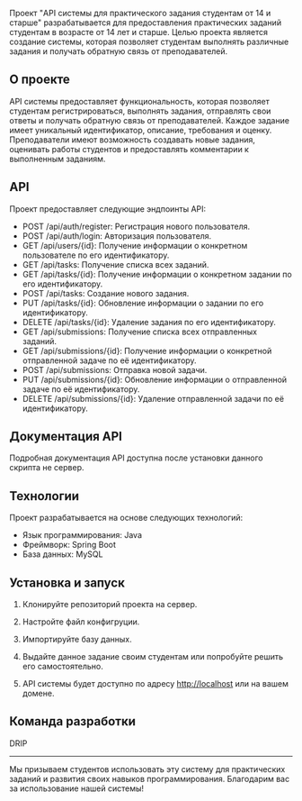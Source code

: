 Проект "API системы для практического задания студентам от 14 и старше" разрабатывается для предоставления практических заданий студентам в возрасте от 14 лет и старше. Целью проекта является создание системы, которая позволяет студентам выполнять различные задания и получать обратную связь от преподавателей.

## О проекте

API системы предоставляет функциональность, которая позволяет студентам регистрироваться, выполнять задания, отправлять свои ответы и получать обратную связь от преподавателей. Каждое задание имеет уникальный идентификатор, описание, требования и оценку. Преподаватели имеют возможность создавать новые задания, оценивать работы студентов и предоставлять комментарии к выполненным заданиям.

## API

Проект предоставляет следующие эндпоинты API:

- POST /api/auth/register: Регистрация нового пользователя.
- POST /api/auth/login: Авторизация пользователя.
- GET /api/users/{id}: Получение информации о конкретном пользователе по его идентификатору.
- GET /api/tasks: Получение списка всех заданий.
- GET /api/tasks/{id}: Получение информации о конкретном задании по его идентификатору.
- POST /api/tasks: Создание нового задания.
- PUT /api/tasks/{id}: Обновление информации о задании по его идентификатору.
- DELETE /api/tasks/{id}: Удаление задания по его идентификатору.
- GET /api/submissions: Получение списка всех отправленных заданий.
- GET /api/submissions/{id}: Получение информации о конкретной отправленной задаче по её идентификатору.
- POST /api/submissions: Отправка новой задачи.
- PUT /api/submissions/{id}: Обновление информации о отправленной задаче по её идентификатору.
- DELETE /api/submissions/{id}: Удаление отправленной задачи по её идентификатору.

## Документация API

Подробная документация API доступна после установки данного скрипта не сервер.

## Технологии

Проект разрабатывается на основе следующих технологий:

- Язык программирования: Java
- Фреймворк: Spring Boot
- База данных: MySQL

## Установка и запуск

1. Клонируйте репозиторий проекта на сервер.
2. Настройте файл конфигруции.
3. Импортируйте базу данных.
4. Выдайте данное задание своим студентам или попробуйте решить его самостоятельно.

6. API системы будет доступно по адресу [http://localhost](http://localhost) или на вашем домене.

## Команда разработки

DRIP

---

Мы призываем студентов использовать эту систему для практических заданий и развития своих навыков программирования. Благодарим вас за использование нашей системы!

